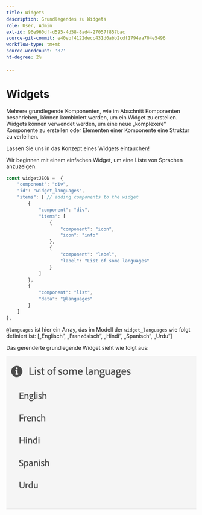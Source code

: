 ```yaml
---
title: Widgets
description: Grundlegendes zu Widgets
role: User, Admin
exl-id: 96e960df-d595-4d58-8ad4-27057f857bac
source-git-commit: e40ebf4122decc431d0abb2cdf1794ea704e5496
workflow-type: tm+mt
source-wordcount: '87'
ht-degree: 2%

---
```


# Widgets

Mehrere grundlegende Komponenten, wie im Abschnitt Komponenten beschrieben, können kombiniert werden, um ein Widget zu erstellen.
Widgets können verwendet werden, um eine neue „komplexere“ Komponente zu erstellen oder Elementen einer Komponente eine Struktur zu verleihen.

Lassen Sie uns in das Konzept eines Widgets eintauchen!

Wir beginnen mit einem einfachen Widget, um eine Liste von Sprachen anzuzeigen.

```js title="basicWidget.js"
const widgetJSON =  {
    "component": "div", 
    "id": "widget_languages", 
    "items": [ // adding components to the widget
        {
            "component": "div",
            "items": [
                {
                    "component": "icon",
                    "icon": "info"
                },
                {
                    "component": "label",
                    "label": "List of some languages"
                }
            ]
        },
        {
            "component": "list",
            "data": "@languages"
        }
    ]
},
```

`@languages` ist hier ein Array, das im Modell der `widget_languages` wie folgt definiert ist: [„Englisch“, „Französisch“, „Hindi“, „Spanisch“, „Urdu“]

Das gerenderte grundlegende Widget sieht wie folgt aus:

![basic_widget](imgs/basic_widget.png "basic widget")

